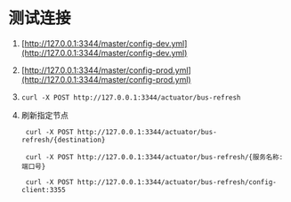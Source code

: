 # 测试连接

1. [http://127.0.0.1:3344/master/config-dev.yml](http://127.0.0.1:3344/master/config-dev.yml)
1. [http://127.0.0.1:3344/master/config-prod.yml](http://127.0.0.1:3344/master/config-prod.yml)

1. `curl -X POST http://127.0.0.1:3344/actuator/bus-refresh`
1. 刷新指定节点
   ```shell script
    curl -X POST http://127.0.0.1:3344/actuator/bus-refresh/{destination}
   
    curl -X POST http://127.0.0.1:3344/actuator/bus-refresh/{服务名称:端口号}
   
    curl -X POST http://127.0.0.1:3344/actuator/bus-refresh/config-client:3355
   ```
